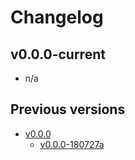 # Changelog

## v0.0.0-current

- n/a

## Previous versions

- [v0.0.0](v0-0-0/)
  - [v0.0.0-180727a](v0-0-0/180727a/)

